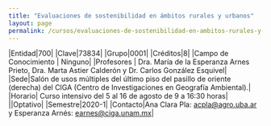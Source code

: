 ```yaml
---
title: "Evaluaciones de sostenibilidad en ámbitos rurales y urbanos"
layout: page
permalink: /cursos/evaluaciones-de-sostenibilidad-en-ambitos-rurales-y-urbanos/
---
```


|Entidad|700|
|Clave|73834|
|Grupo|0001|
|Créditos|8|
|Campo de Conocimiento | Ninguno|
|Profesores | Dra. María de la Esperanza Arnes Prieto, Dra. Marta Astier Calderón y Dr. Carlos González Esquivel|
|Sede|Salón de usos múltiples del último piso del pasillo de oriente (derecha) del CIGA (Centro de Investigaciones en Geografía Ambiental).|
|Horario| Curso intensivo del 5 al 16 de agosto de 9 a 16:30 horas|
||Optativo|
|Semestre|2020-1|
|Contacto|Ana Clara Pla: <acpla@agro.uba.ar> y Esperanza Arnés: <earnes@ciga.unam.mx>|
